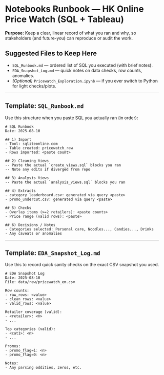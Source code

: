 # Notebooks Runbook — HK Online Price Watch (SQL + Tableau)

**Purpose:** Keep a clear, linear record of what you ran and why, so stakeholders (and future-you) can reproduce or audit the work.

## Suggested Files to Keep Here
- `SQL_Runbook.md` — ordered list of SQL you executed (with brief notes).
- `EDA_Snapshot_Log.md` — quick notes on data checks, row counts, anomalies.
- *(Optional)* `Pricewatch_Exploration.ipynb` — if you ever switch to Python for light checks/plots.

---

## Template: `SQL_Runbook.md`
Use this structure when you paste SQL you actually ran (in order):

```
# SQL Runbook
Date: 2025-08-10

## 1) Import
- Tool: sqliteonline.com
- Table created: pricewatch_raw
- Rows imported: <paste count>

## 2) Cleaning Views
-- Paste the actual `create_views.sql` blocks you ran
-- Note any edits if diverged from repo

## 3) Analysis Views
-- Paste the actual `analysis_views.sql` blocks you ran

## 4) Extracts
- category_leaderboard.csv: generated via query <paste>
- promo_undercut.csv: generated via query <paste>

## 5) Checks
- Overlap items (>=2 retailers): <paste counts>
- Price range (valid rows): <paste>

## 6) Decisions / Notes
- Categories selected: Personal care, Noodles..., Candies..., Drinks
- Any caveats or anomalies
```

---

## Template: `EDA_Snapshot_Log.md`
Use this to record quick sanity checks on the exact CSV snapshot you used.

```
# EDA Snapshot Log
Date: 2025-08-10
File: data/raw/pricewatch_en.csv

Row counts:
- raw_rows: <value>
- clean_rows: <value>
- valid_rows: <value>

Retailer coverage (valid):
- <retailer>: <n>
- ...

Top categories (valid):
- <cat1>: <n>
- ...

Promos:
- promo_flag=1: <n>
- promo_flag=0: <n>

Notes:
- Any parsing oddities, zeros, etc.
```